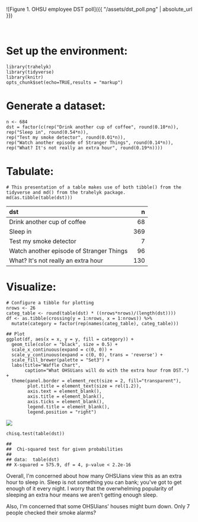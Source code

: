 ![Figure 1. OHSU employee DST poll]({{ "/assets/dst_poll.png" | absolute_url }})

<br>

Set up the environment:
=======================

    library(trahelyk)
    library(tidyverse)
    library(knitr)
    opts_chunk$set(echo=TRUE,results = "markup")

Generate a dataset:
===================

    n <- 684
    dst = factor(c(rep("Drink another cup of coffee", round(0.10*n)),
    rep("Sleep in", round(0.54*n)),
    rep("Test my smoke detector", round(0.01*n)),
    rep("Watch another episode of Stranger Things", round(0.14*n)),
    rep("What? It's not really an extra hour", round(0.19*n))))

Tabulate:
=========

    # This presentation of a table makes use of both tibble() from the tidyverse and md() from the trahelyk package.
    md(as.tibble(table(dst)))

<table>
<thead>
<tr class="header">
<th align="left">dst</th>
<th align="right">n</th>
</tr>
</thead>
<tbody>
<tr class="odd">
<td align="left">Drink another cup of coffee</td>
<td align="right">68</td>
</tr>
<tr class="even">
<td align="left">Sleep in</td>
<td align="right">369</td>
</tr>
<tr class="odd">
<td align="left">Test my smoke detector</td>
<td align="right">7</td>
</tr>
<tr class="even">
<td align="left">Watch another episode of Stranger Things</td>
<td align="right">96</td>
</tr>
<tr class="odd">
<td align="left">What? It's not really an extra hour</td>
<td align="right">130</td>
</tr>
</tbody>
</table>

Visualize:
==========

    # Configure a tibble for plotting
    nrows <- 26
    categ_table <- round(table(dst) * ((nrows*nrows)/(length(dst))))
    df <- as.tibble(crossing(y = 1:nrows, x = 1:nrows)) %>%
      mutate(category = factor(rep(names(categ_table), categ_table)))

    ## Plot
    ggplot(df, aes(x = x, y = y, fill = category)) + 
      geom_tile(color = "black", size = 0.5) +
      scale_x_continuous(expand = c(0, 0)) +
      scale_y_continuous(expand = c(0, 0), trans = 'reverse') +
      scale_fill_brewer(palette = "Set3") +
      labs(title="Waffle Chart", 
           caption="What OHSUians will do with the extra hour from DST.") +
      theme(panel.border = element_rect(size = 2, fill="transparent"),
            plot.title = element_text(size = rel(1.2)),
            axis.text = element_blank(),
            axis.title = element_blank(),
            axis.ticks = element_blank(),
            legend.title = element_blank(),
            legend.position = "right")

![](dst_files/figure-markdown_strict/unnamed-chunk-4-1.png)

    chisq.test(table(dst))

    ## 
    ##  Chi-squared test for given probabilities
    ## 
    ## data:  table(dst)
    ## X-squared = 575.9, df = 4, p-value < 2.2e-16

Overall, I'm concerned about how many OHSUians view this as an extra
hour to sleep in. Sleep is not something you can bank; you've got to get
enough of it every night. I worry that the overwhelming popularity of
sleeping an extra hour means we aren't getting enough sleep.

Also, I'm concerned that some OHSUians' houses might burn down. Only 7
people checked their smoke alarms?
